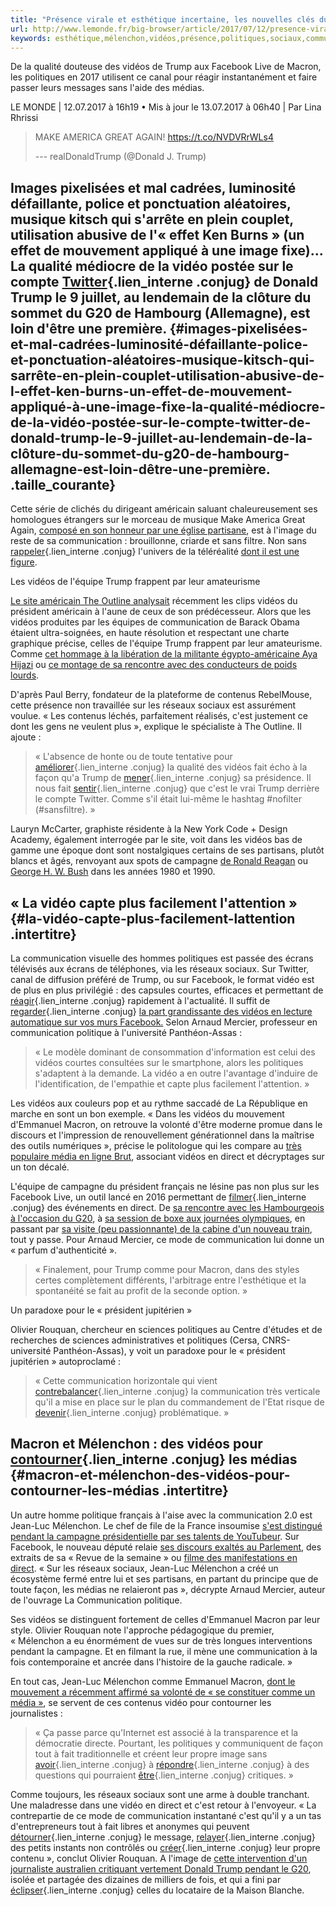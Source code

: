 ```yaml
---
title: "Présence virale et esthétique incertaine, les nouvelles clés du succès pour les vidéos politiques"
url: http://www.lemonde.fr/big-browser/article/2017/07/12/presence-virale-et-esthetique-incertaine-les-nouvelles-cles-du-succes-pour-les-videos-politiques_5159614_4832693.html
keywords: esthétique,mélenchon,vidéos,présence,politiques,sociaux,communication,réseaux,nouvelles,vidéo,incertaine,clés,virale,succès,trump,facebook,macron
---
```

De la qualité douteuse des vidéos de Trump aux Facebook Live de Macron, les politiques en 2017 utilisent ce canal pour réagir instantanément et faire passer leurs messages sans l'aide des médias.

LE MONDE \| 12.07.2017 à 16h19 • Mis à jour le 13.07.2017 à 06h40 \| Par Lina Rhrissi

> MAKE AMERICA GREAT AGAIN! https://t.co/NVDVRrWLs4
>
> --- realDonaldTrump (\@Donald J. Trump) [](//twitter.com/realDonaldTrump/status/884033889613828096)

Images pixelisées et mal cadrées, luminosité défaillante, police et ponctuation aléatoires, musique kitsch qui s'arrête en plein couplet, utilisation abusive de l'« effet Ken Burns » (un effet de mouvement appliqué à une image fixe)... La qualité médiocre de la vidéo postée sur le compte [Twitter](https://conjugaison.lemonde.fr/conjugaison/premier-groupe/twitter/ "Conjugaison du verbe twitter"){.lien_interne .conjug} de Donald Trump le 9 juillet, au lendemain de la clôture du sommet du G20 de Hambourg (Allemagne), est loin d'être une première. {#images-pixelisées-et-mal-cadrées-luminosité-défaillante-police-et-ponctuation-aléatoires-musique-kitsch-qui-sarrête-en-plein-couplet-utilisation-abusive-de-l-effet-ken-burns-un-effet-de-mouvement-appliqué-à-une-image-fixe-la-qualité-médiocre-de-la-vidéo-postée-sur-le-compte-twitter-de-donald-trump-le-9-juillet-au-lendemain-de-la-clôture-du-sommet-du-g20-de-hambourg-allemagne-est-loin-dêtre-une-première. .taille_courante}
---------------------------------------------------------------------------------------------------------------------------------------------------------------------------------------------------------------------------------------------------------------------------------------------------------------------------------------------------------------------------------------------------------------------------------------------------------------------------------------------------------------------------------------------------------------------

Cette série de clichés du dirigeant américain saluant chaleureusement ses homologues étrangers sur le morceau de musique Make America Great Again, [composé en son honneur par une église partisane](https://www.bustle.com/p/trump-shared-a-make-america-great-again-song-its-not-making-people-proud-68165), est à l'image du reste de sa communication : brouillonne, criarde et sans filtre. Non sans [rappeler](https://conjugaison.lemonde.fr/conjugaison/premier-groupe/rappeler/ "Conjugaison du verbe rappeler"){.lien_interne .conjug} l'univers de la téléréalité [dont il est une figure](/big-browser/article/2016/12/09/pourquoi-donald-trump-ne-lachera-jamais-la-tele-realite_5046620_4832693.html).

Les vidéos de l'équipe Trump frappent par leur amateurisme

[Le site américain The Outline analysait](https://theoutline.com/post/1654/the-imovie-president) récemment les clips vidéos du président américain à l'aune de ceux de son prédécesseur. Alors que les vidéos produites par les équipes de communication de Barack Obama étaient ultra-soignées, en haute résolution et respectant une charte graphique précise, celles de l'équipe Trump frappent par leur amateurisme. Comme [cet hommage à la libération de la militante égypto-américaine Aya Hijazi](https://twitter.com/realDonaldTrump/status/855517053238870019) ou [ce montage de sa rencontre avec des conducteurs de poids lourds](https://twitter.com/realDonaldTrump/status/845037368386207746).

D'après Paul Berry, fondateur de la plateforme de contenus RebelMouse, cette présence non travaillée sur les réseaux sociaux est assurément voulue. « Les contenus léchés, parfaitement réalisés, c'est justement ce dont les gens ne veulent plus », explique le spécialiste à The Outline. Il ajoute :

> « L'absence de honte ou de toute tentative pour [améliorer](https://conjugaison.lemonde.fr/conjugaison/premier-groupe/am%C3%A9liorer/ "Conjugaison du verbe améliorer"){.lien_interne .conjug} la qualité des vidéos fait écho à la façon qu'a Trump de [mener](https://conjugaison.lemonde.fr/conjugaison/premier-groupe/mener/ "Conjugaison du verbe mener"){.lien_interne .conjug} sa présidence. Il nous fait [sentir](https://conjugaison.lemonde.fr/conjugaison/troisieme-groupe/sentir/ "Conjugaison du verbe sentir"){.lien_interne .conjug} que c'est le vrai Trump derrière le compte Twitter. Comme s'il était lui-même le hashtag \#nofilter (\#sansfiltre). »

Lauryn McCarter, graphiste résidente à la New York Code + Design Academy, également interrogée par le site, voit dans les vidéos bas de gamme une époque dont sont nostalgiques certains de ses partisans, plutôt blancs et âgés, renvoyant aux spots de campagne [de Ronald Reagan](https://www.youtube.com/watch?v=vQZFIvUzHB0) ou [George H. W. Bush](https://www.youtube.com/watch?v=cnCNoTX1SY8) dans les années 1980 et 1990.

« La vidéo capte plus facilement l'attention » {#la-vidéo-capte-plus-facilement-lattention .intertitre}
----------------------------------------------

La communication visuelle des hommes politiques est passée des écrans télévisés aux écrans de téléphones, via les réseaux sociaux. Sur Twitter, canal de diffusion préféré de Trump, ou sur Facebook, le format vidéo est de plus en plus privilégié : des capsules courtes, efficaces et permettant de [réagir](https://conjugaison.lemonde.fr/conjugaison/deuxieme-groupe/r%C3%A9agir/ "Conjugaison du verbe réagir"){.lien_interne .conjug} rapidement à l'actualité. Il suffit de [regarder](https://conjugaison.lemonde.fr/conjugaison/premier-groupe/regarder/ "Conjugaison du verbe regarder"){.lien_interne .conjug} [la part grandissante des vidéos en lecture automatique sur vos murs Facebook.](/economie/article/2017/02/16/facebook-poursuit-son-offensive-dans-la-video-en-ligne_5080508_3234.html) Selon Arnaud Mercier, professeur en communication politique à l'université Panthéon-Assas :

> « Le modèle dominant de consommation d'information est celui des vidéos courtes consultées sur le smartphone, alors les politiques s'adaptent à la demande. La vidéo a en outre l'avantage d'induire de l'identification, de l'empathie et capte plus facilement l'attention. »

Les vidéos aux couleurs pop et au rythme saccadé de La République en marche en sont un bon exemple. « Dans les vidéos du mouvement d'Emmanuel Macron, on retrouve la volonté d'être moderne promue dans le discours et l'impression de renouvellement générationnel dans la maîtrise des outils numériques », précise le politologue qui les compare au [très populaire média en ligne Brut](/actualite-medias/article/2017/03/14/brut-le-media-des-millennials-explose-sur-les-reseaux-sociaux_5093962_3236.html), associant vidéos en direct et décryptages sur un ton décalé.

L'équipe de campagne du président français ne lésine pas non plus sur les Facebook Live, un outil lancé en 2016 permettant de [filmer](https://conjugaison.lemonde.fr/conjugaison/premier-groupe/filmer/ "Conjugaison du verbe filmer"){.lien_interne .conjug} des événements en direct. De [sa rencontre avec les Hambourgeois à l'occasion du G20](https://www.facebook.com/EmmanuelMacron/videos/1994977514068158/), à [sa session de boxe aux journées olympiques](https://www.facebook.com/EmmanuelMacron/videos/1987112394854670/), en passant par [sa visite (peu passionnante) de la cabine d'un nouveau train](https://www.facebook.com/EmmanuelMacron/videos/1991267017772541/), tout y passe. Pour Arnaud Mercier, ce mode de communication lui donne un « parfum d'authenticité ».

> « Finalement, pour Trump comme pour Macron, dans des styles certes complètement différents, l'arbitrage entre l'esthétique et la spontanéité se fait au profit de la seconde option. »

Un paradoxe pour le « président jupitérien »

Olivier Rouquan, chercheur en sciences politiques au Centre d'études et de recherches de sciences administratives et politiques (Cersa, CNRS-université Panthéon-Assas), y voit un paradoxe pour le « président jupitérien » autoproclamé :

> « Cette communication horizontale qui vient [contrebalancer](https://conjugaison.lemonde.fr/conjugaison/premier-groupe/contrebalancer/ "Conjugaison du verbe contrebalancer"){.lien_interne .conjug} la communication très verticale qu'il a mise en place sur le plan du commandement de l'Etat risque de [devenir](https://conjugaison.lemonde.fr/conjugaison/troisieme-groupe/devenir/ "Conjugaison du verbe devenir"){.lien_interne .conjug} problématique. »

Macron et Mélenchon : des vidéos pour [contourner](https://conjugaison.lemonde.fr/conjugaison/premier-groupe/contourner/ "Conjugaison du verbe contourner"){.lien_interne .conjug} les médias {#macron-et-mélenchon-des-vidéos-pour-contourner-les-médias .intertitre}
---------------------------------------------------------------------------------------------------------------------------------------------------------------------------------------------

Un autre homme politique français à l'aise avec la communication 2.0 est Jean-Luc Mélenchon. Le chef de file de la France insoumise [s'est distingué pendant la campagne présidentielle par ses talents de YouTubeur](/politique/article/2016/12/28/le-candidat-melenchon-creve-l-ecran-sur-youtube_5054714_823448.html). Sur Facebook, le nouveau député relaie [ses discours exaltés au Parlement](https://www.facebook.com/JLMelenchon/videos/10155557178233750/), des extraits de sa « Revue de la semaine » ou [filme des manifestations en direct](https://www.facebook.com/JLMelenchon/videos/vb.11450328749/10155546374358750/). « Sur les réseaux sociaux, Jean-Luc Mélenchon a créé un écosystème fermé entre lui et ses partisans, en partant du principe que de toute façon, les médias ne relaieront pas », décrypte Arnaud Mercier, auteur de l'ouvrage La Communication politique.

Ses vidéos se distinguent fortement de celles d'Emmanuel Macron par leur style. Olivier Rouquan note l'approche pédagogique du premier, « Mélenchon a eu énormément de vues sur de très longues interventions pendant la campagne. Et en filmant la rue, il mène une communication à la fois contemporaine et ancrée dans l'histoire de la gauche radicale. »

En tout cas, Jean-Luc Mélenchon comme Emmanuel Macron, [dont le mouvement a récemment affirmé sa volonté de « se constituer comme un média »](/la-republique-en-marche/article/2017/07/07/la-republique-en-marche-veut-devenir-un-media-pour-relayer-ses-messages_5157565_5126036.html), se servent de ces contenus vidéo pour contourner les journalistes :

> « Ça passe parce qu'Internet est associé à la transparence et la démocratie directe. Pourtant, les politiques y communiquent de façon tout à fait traditionnelle et créent leur propre image sans [avoir](https://conjugaison.lemonde.fr/conjugaison/auxiliaire/avoir/ "Conjugaison du verbe avoir"){.lien_interne .conjug} à [répondre](https://conjugaison.lemonde.fr/conjugaison/troisieme-groupe/r%C3%A9pondre/ "Conjugaison du verbe répondre"){.lien_interne .conjug} à des questions qui pourraient [être](https://conjugaison.lemonde.fr/conjugaison/auxiliaire/%C3%AAtre/ "Conjugaison du verbe être"){.lien_interne .conjug} critiques. »

Comme toujours, les réseaux sociaux sont une arme à double tranchant. Une maladresse dans une vidéo en direct et c'est retour à l'envoyeur. « La contrepartie de ce mode de communication instantané c'est qu'il y a un tas d'entrepreneurs tout à fait libres et anonymes qui peuvent [détourner](https://conjugaison.lemonde.fr/conjugaison/premier-groupe/d%C3%A9tourner/ "Conjugaison du verbe détourner"){.lien_interne .conjug} le message, [relayer](https://conjugaison.lemonde.fr/conjugaison/premier-groupe/relayer/ "Conjugaison du verbe relayer"){.lien_interne .conjug} des petits instants non contrôlés ou [créer](https://conjugaison.lemonde.fr/conjugaison/premier-groupe/cr%C3%A9er/ "Conjugaison du verbe créer"){.lien_interne .conjug} leur propre contenu », conclut Olivier Rouquan. A l'image de [cette intervention d'un journaliste australien critiquant vertement Donald Trump pendant le G20](https://www.nytimes.com/2017/07/09/us/trump-g20-viral-australian-journalist.html?smid=tw-nytimes&smtyp=cur), isolée et partagée des dizaines de milliers de fois, et qui a fini par [éclipser](https://conjugaison.lemonde.fr/conjugaison/premier-groupe/%C3%A9clipser/ "Conjugaison du verbe éclipser"){.lien_interne .conjug} celles du locataire de la Maison Blanche.
